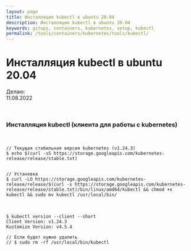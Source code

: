 ```yaml
---
layout: page
title: Инсталляция kubectl в ubuntu 20.04
description: Инсталляция kubectl в ubuntu 20.04
keywords: gitops, containers, kubernetes, setup, kubectl
permalink: /tools/containers/kubernetes/tools/kubectl/
---
```


# Инсталляция kubectl в ubuntu 20.04

Делаю:  
11.08.2022

<br/>

### Инсталляция kubectl (клиента для работы с kubernetes)

<br/>

```shell
// Текущая стабильная версия kubernetes (v1.24.3)
$ echo $(curl -sS https://storage.googleapis.com/kubernetes-release/release/stable.txt)


// Установка
$ curl -LO https://storage.googleapis.com/kubernetes-release/release/$(curl -s https://storage.googleapis.com/kubernetes-release/release/stable.txt)/bin/linux/amd64/kubectl && chmod +x kubectl && sudo mv kubectl /usr/local/bin/
```

<br/>

```
$ kubectl version --client --short
Client Version: v1.24.3
Kustomize Version: v4.5.4

// Если будет нужно удалить
// $ sudo rm -rf /usr/local/bin/kubectl
```
